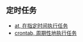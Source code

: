 ## 定时任务

+ [at, 在指定时间执行任务](https://github.com/HudsonWu/linuxStudying/tree/master/common/schedule/at.md)
+ [crontab, 周期性地执行任务](https://github.com/HudsonWu/linuxStudying/tree/master/common/schedule/crontab.md)
